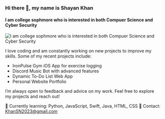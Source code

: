 ### Hi there 👋, my name is Shayan Khan
#### I am college sophmore who is interested in both Compuer Science and Cyber Security
![I am college sophmore who is interested in both Compuer Science and Cyber Security](https://media.tenor.com/ViTJnMMosLQAAAAC/anime-typing.gif)

I love coding and am constantly working on new projects to improve my skills. Some of my recent projects include:

- IronPulse Gym iOS App for exercise logging
- Discord Music Bot with advanced features
- Dynamic To-Do List Web App
- Personal Website Portfolio
  
I’m always open to feedback and advice on my work. Feel free to explore my projects and reach out!

🌱 Currently learning: Python, JavaScript, Swift, Java, HTML, CSS
📧 Contact: KhanSN2023@gmail.com






